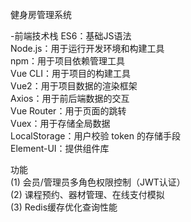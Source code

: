 健身房管理系统  

-前端技术栈
ES6：基础JS语法  
Node.js：用于运行开发环境和构建工具  
npm：用于项目依赖管理工具  
Vue CLI：用于项目的构建工具  
Vue2：用于项目数据的渲染框架  
Axios：用于前后端数据的交互  
Vue Router：用于页面的跳转  
Vuex：用于存储全局数据  
LocalStorage：用户校验 token 的存储手段  
Element-UI：提供组件库  

功能  
(1) 会员/管理员多角色权限控制（JWT认证）  
(2) 课程预约、器材管理、在线支付模拟  
(3) Redis缓存优化查询性能  
